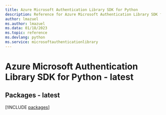 ```yaml
---
title: Azure Microsoft Authentication Library SDK for Python
description: Reference for Azure Microsoft Authentication Library SDK for Python
author: lmazuel
ms.author: lmazuel
ms.data: 01/18/2023
ms.topic: reference
ms.devlang: python
ms.service: microsoftauthenticationlibrary
---
```

# Azure Microsoft Authentication Library SDK for Python - latest
## Packages - latest
[!INCLUDE [packages](microsoft-authentication-library-index.md)]